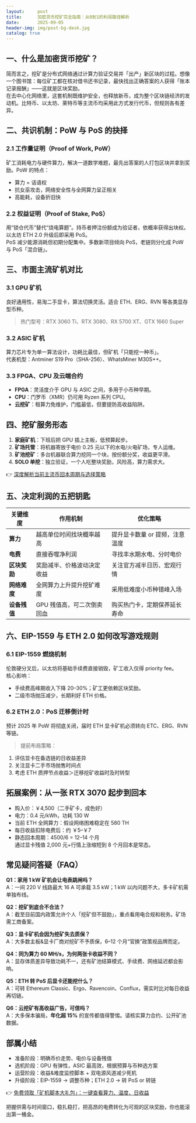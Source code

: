 ```yaml
---
layout:     post
title:      加密货币挖矿完全指南：从0到1的利润路径解析
date:       2025-09-05
header-img: img/post-bg-desk.jpg
catalog: true
---
```


## 一、什么是加密货币挖矿？
简而言之，挖矿是分布式网络通过计算力验证交易并「出产」新区块的过程。想像一个图书馆：每位矿工都在核对借书还书记录，最快找出正确答案的人获得「账本记录报酬」——这就是区块奖励。  
在去中心化网络里，这套机制既维护安全，也释放新币，成为整个区块链经济的发动机。比特币、以太坊、莱特币等主流币均采用此方式发行代币，但规则各有差异。

## 二、共识机制：PoW 与 PoS 的抉择
### 2.1 工作量证明（Proof of Work, PoW）
矿工消耗电力与硬件算力，解决一道数学难题，最先出答案的人打包区块并拿到奖励。PoW 的特点：
- 算力 = 话语权  
- 抗女巫攻击，网络安全性与全网算力呈正相关  
- 高能耗，设备折旧快

### 2.2 权益证明（Proof of Stake, PoS）
用“锁仓代币”替代“烧电算题”。持币者押注份额成为验证者，依概率获得出块权。以太坊 ETH 2.0 升级后即采用 PoS。  
PoS 减少能源消耗但初期分配集中。多数新项目倾向 PoS，老链则分化成 PoW 与 PoS「混合链」。

## 三、市面主流矿机对比
### 3.1 GPU 矿机
良好通用性，易淘二手显卡，算法切换灵活。适合 ETH、ERG、RVN 等各类显存型币种。
> 热门型号：RTX 3060 Ti、RTX 3080、RX 5700 XT、GTX 1660 Super

### 3.2 ASIC 矿机
算力芯片专为单一算法设计，功耗比最佳，但矿机「只能挖一种币」。  
代表机型：Antminer S19 Pro（SHA-256）、WhatsMiner M30S++。

### 3.3 FPGA、CPU 及云端合约
- **FPGA**：灵活度介于 GPU 与 ASIC 之间，多用于小币种早期。  
- **CPU**：门罗币（XMR）仍可用 Ryzen 系列 CPU。  
- **云挖矿**：租算力免维护，门槛最低，但要提防高收益陷阱。

## 四、挖矿服务形态
1. **家庭矿机**：下班后把 GPU 插上主板，低预算起步。  
2. **矿场托管**：将机器寄放于电价 0.25 元以下的水电/火电矿场，专人运维。  
3. **矿池挖矿**：多台机器联合算力挖同一个块，按份额分奖，收益更平滑。  
4. **SOLO 单挖**：独立验证，一个人吃整块奖励，风险高，算力需求大。

👉 [深度解析当前主流币回本周期与选择策略](https://okxdog.com/)

## 五、决定利润的五把钥匙
| 关键维度 | 作用机制 | 优化策略 |
|---|---|---|
| **算力** | 越高单位时间找块概率越高 | 提升显卡数量 or 提频，注意温度 |
| **电费** | 直接吞噬净利润 | 寻找丰水期水电、分时电价 |
| **区块奖励** | 奖励减半、价格波动决定收益 | 关注官方减半日历、宏观行情 |
| **网络难度** | 全网算力上升提升挖矿难度 | 采用低难度小币种错峰入场 |
| **设备残值** | GPU 残值高，可二次倒卖回血 | 购买热门卡，定期保养延长寿命 |

## 六、EIP-1559 与 ETH 2.0 如何改写游戏规则
### 6.1 EIP-1559 燃烧机制
伦敦硬分叉后，以太坊将基础手续费直接销毁，矿工收入仅得 priority fee。  
核心影响：  
- 手续费高峰期收入下降 20–30%；矿工更依赖区块奖励。  
- 二级市场抛压减少，长期利好 ETH 价格。

### 6.2 ETH 2.0：PoS 迁移倒计时
预计 2025 年 PoW 将彻底关闭，届时 ETH 显卡矿机必须转向 ETC、ERG、RVN 等链。  
> 提前布局策略：  
1. 评估显卡在备选链的日收益差异  
2. 关注显卡二手市场抛售时间点  
3. 考虑 ETH 质押节点收益＞迁移挖矿收益时及时转型

## 拓展案例：从一张 RTX 3070 起步到回本
- 购入价：￥4,500（二手矿卡，成色好）  
- 电力：0.4 元/kWh，功耗 130 W  
- 当前 ETH 全网算力：假设网络困难稳定在 580 TH  
- 每日收益扣除电费后：约 ￥5–￥7  
- 静态回本周期：4500/6 = 12–14 个月  
通过显卡残值 2,000 元+行情上涨缩短到 8 个月回本是常态。

## 常见疑问答疑（FAQ）

**Q1：家用 1 kW 矿机会让电表跳闸吗？**  
A：一间 220 V 线路最大 16 A 可承载 3.5 kW；1 kW 以内问题不大，多卡矿机需单独布线。

**Q2：挖矿到底合不合法？**  
A：截至目前国内政策允许个人「挖矿但不鼓励」，重点看用电合规和税务。矿场需工商备案。

**Q3：显卡矿机会因为挖矿失去质保？**  
A：大多数主板&显卡厂商对挖矿不予质保，6–12 个月“官换”政策视品牌而定。

**Q4：同为算力 60 MH/s，为何两张卡收益不同？**  
A：显存体质差异导致功耗不一，还有矿池结算模式、手续费、网络延迟都会影响。

**Q5：ETH 转 PoS 后显卡还能挖什么？**  
A：可转 Ethereum Classic、Ergo、Ravencoin、Conflux，需实时比对每日收益再切链。

**Q6：云挖矿有高收益广告，可信吗？**  
A：大多保本骗局，**年化超 15%** 的宣传都值得警惕。请核实算力合约、公开矿池数据。

## 部属小结
- 准备阶段：明确币价走势、电价与设备残值  
- 选机阶段：GPU 有弹性，ASIC 最高效，根据预算与币种选方案  
- 运营阶段：收益&难度监控脚本 + 双电源风道减少死机  
- 升级阶段：EIP-1559 → 调整币种；ETH 2.0 → 转 PoS or 转链  

👉 [免费领取「矿机脚本大礼包」：一键查看算力、温度、日收益](https://okxdog.com/)

把握供需与时间窗口，稳扎稳打，把高昂的电费转化为可观的区块奖励，你也能滚出第一桶金。